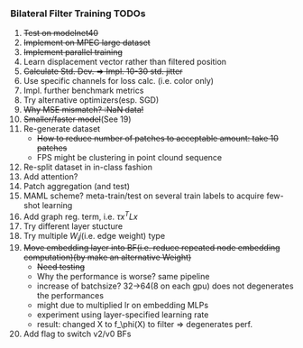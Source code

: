 ### Bilateral Filter Training TODOs 
1. ~~Test on modelnet40~~
2. ~~Implement on MPEG large dataset~~
3. ~~Implement parallel training~~
4. Learn displacement vector rather than filtered position
5. ~~Calculate Std. Dev. => Impl. 10-30 std. jitter~~
6. Use specific channels for loss calc. (i.e. color only)
7. Impl. further benchmark metrics
8. Try alternative optimizers(esp. SGD)
9. ~~Why MSE mismatch? :NaN data!~~
10. ~~Smaller/faster model~~(See 19)
11. Re-generate dataset
    - ~~How to reduce number of patches to acceptable amount: take 10 patches~~
    - FPS might be clustering in point clound sequence
12. Re-split dataset in in-class fashion
13. Add attention? 
14. Patch aggregation (and test)
15. MAML scheme? meta-train/test on several train labels to acquire few-shot learning
16. Add graph reg. term, i.e. $\tau x^T L x$
17. Try different layer stucture
18. Try multiple $W_ij$(i.e. edge weight) type
19. ~~Move embedding layer into BF(i.e. reduce repeated node embedding computation)(by make an alternative Weight)~~
    - ~~Need testing~~
    - Why the performance is worse? same pipeline
    - increase of batchsize? 32->64(8 on each gpu) does not degenerates the performances
    - might due to multiplied lr on embedding MLPs
    - experiment using layer-specified learning rate
    - result: changed X to f_\phi(X) to filter => degenerates perf.
20. Add flag to switch v2/v0 BFs

